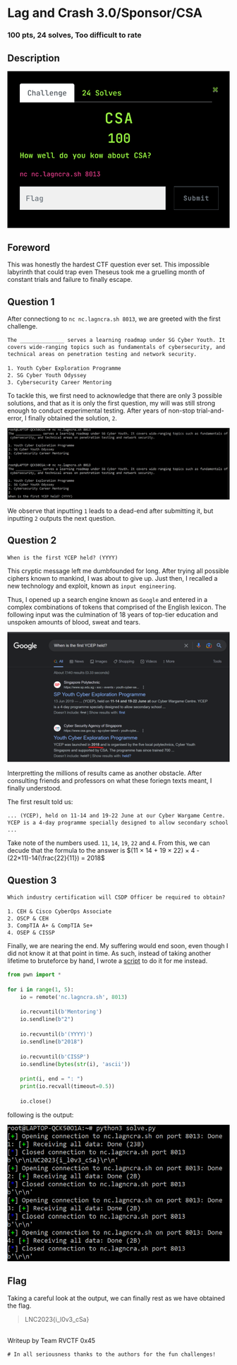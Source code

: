 # Lag and Crash 3.0/Sponsor/CSA
### 100 pts, 24 solves, Too difficult to rate

## Description
<img src="assets/desc.png" alt="How well do you kow about CSA? nc nc.lagncra.sh 8013?" />

## Foreword

This was honestly the hardest CTF question ever set. This impossible labyrinth that could trap even Theseus took me a gruelling month of constant trials and failure to finally escape.

## Question 1

After connectiong to `nc nc.lagncra.sh 8013`, we are greeted with the first challenge.

```
The ______________ serves a learning roadmap under SG Cyber Youth. It covers wide-ranging topics such as fundamentals of cybersecurity, and technical areas on penetration testing and network security.

1. Youth Cyber Exploration Programme
2. SG Cyber Youth Odyssey
3. Cybersecurity Career Mentoring
```

To tackle this, we first need to acknowledge that there are only 3 possible solutions, and that as it is only the first question, my will was still strong enough to conduct experimental testing. After years of non-stop trial-and-error, I finally obtained the solution, `2`.

<img src="assets/qn1.png"/>

We observe that inputting `1` leads to a dead-end after submitting it, but inputting `2` outputs the next question.

## Question 2

```
When is the first YCEP held? (YYYY)
```

This cryptic message left me dumbfounded for long. After trying all possible ciphers known to mankind, I was about to give up. Just then, I recalled a new technology and exploit, known as `input engineering`.

Thus, I opened up a search engine known as `Google` and entered in a complex combinations of tokens that comprised of the English lexicon. The following input was the culmination of 18 years of top-tier education and unspoken amounts of blood, sweat and tears.

<img src="assets/google.png"/>

Interpretting the millions of results came as another obstacle. After consulting friends and professors on what these foriegn texts meant, I finally understood.

The first result told us:

```
... (YCEP), held on 11-14 and 19-22 June at our Cyber Wargame Centre. YCEP is a 4-day programme specially designed to allow secondary school ...
```

Take note of the numbers used. `11`, `14`, `19`, `22` and `4`. From this, we can decude that the formula to the answer is $(11 × 14 + 19 × 22) × 4 - (22×11)-14(\frac{22}{11}) = 2018$

## Question 3

```
Which industry certification will CSDP Officer be required to obtain?

1. CEH & Cisco CyberOps Associate
2. OSCP & CEH
3. CompTIA A+ & CompTIA Se+
4. OSEP & CISSP
```

Finally, we are nearing the end. My suffering would end soon, even though I did not know it at that point in time. As such, instead of taking another lifetime to bruteforce by hand, I wrote a [script](assets/solve.py) to do it for me instead.

```py
from pwn import *

for i in range(1, 5):
    io = remote('nc.lagncra.sh', 8013)

    io.recvuntil(b'Mentoring')
    io.sendline(b"2")

    io.recvuntil(b'(YYYY)')
    io.sendline(b"2018")

    io.recvuntil(b'CISSP')
    io.sendline(bytes(str(i), 'ascii'))

    print(i, end = ": ")
    print(io.recvall(timeout=0.5))

    io.close()
```

following is the output:

<img src="assets/qn3.png"/>

## Flag

Taking a careful look at the output, we can finally rest as we have obtained the flag.

> LNC2023{i_l0v3_cSa}

<br/>
Writeup by Team RVCTF 0x45

```diff
# In all seriousness thanks to the authors for the fun challenges!
```